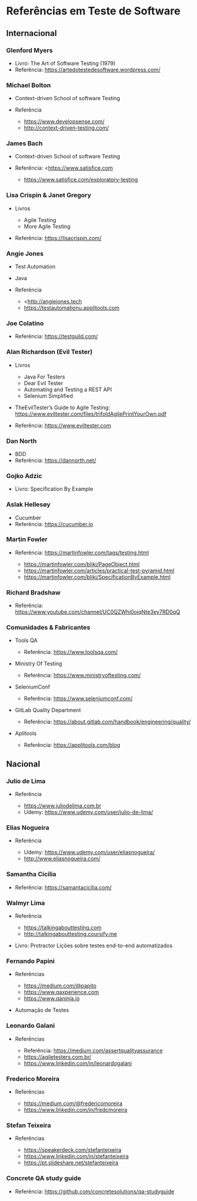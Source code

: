 # Referências em Teste de Software

## Internacional

### Glenford Myers

- Livro: The Art of Software Testing (1979)
- Referência: <https://artedotestedesoftware.wordpress.com/>

### Michael Bolton

- Context-driven School of software Testing
- Referência

	- <https://www.developsense.com/>
	- <http://context-driven-testing.com/>

### James Bach

- Context-driven School of software Testing
- Referência: <https://www.satisfice.com

	- <https://www.satisfice.com/exploratory-testing>

### Lisa Crispin & Janet Gregory

- Livros

	- Agile Testing
	- More Agile Testing

- Referência: <https://lisacrispin.com/>

### Angie Jones

- Test Automation
- Java
- Referência

	-  <http://angiejones.tech
	- <https://testautomationu.applitools.com>

### Joe Colatino

- Referência: <https://testguild.com/>

### Alan Richardson (Evil Tester)

- Livros

	- Java For Testers
	- Dear Evil Tester
	- Automating and Testing a REST API
	- Selenium Simplified

- TheEvilTester’s Guide to Agile Testing: <https://www.eviltester.com/files/trifoldAgilePrintYourOwn.pdf>
- Referência: <https://www.eviltester.com>

### Dan North

- BDD
- Referência: <https://dannorth.net/>

### Gojko Adzic

- Livro: Specification By Example

### Aslak Hellesøy

- Cucumber
- Referência: <https://cucumber.io>

### Martin Fowler

- Referência: <https://martinfowler.com/tags/testing.html>

	- <https://martinfowler.com/bliki/PageObject.html>
	- <https://martinfowler.com/articles/practical-test-pyramid.html>
	- <https://martinfowler.com/bliki/SpecificationByExample.html>

### Richard Bradshaw

- Referência: <https://www.youtube.com/channel/UC0QZWhi0ojqNte3ey7RD0qQ>

### Comunidades & Fabricantes

- Tools QA

	- Referência: <https://www.toolsqa.com/>

- Ministry Of Testing

	- Referência: <https://www.ministryoftesting.com/>

- SeleniumConf

	- Referência: <https://www.seleniumconf.com/>

- GitLab Quality Department

	- Referência: <https://about.gitlab.com/handbook/engineering/quality/>

- Aplitools

	- Referência: <https://applitools.com/blog>

## Nacional

### Julio de Lima

- Referência

	- <https://www.juliodelima.com.br>
	- Udemy: <https://www.udemy.com/user/julio-de-lima/>

### Elias Nogueira

- Referência

	- Udemy: <https://www.udemy.com/user/eliasnogueira/>
	- <http://www.eliasnogueira.com/>

### Samantha Cicília

- Referência: <https://samantacicilia.com/>

### Walmyr Lima

- Referência

	- <https://talkingabouttesting.com>
	- <http://talkingabouttesting.coursify.me>

- Livro: Protractor Lições sobre testes end-to-end automatizados

### Fernando Papini

- Referências

	- <https://medium.com/@papito>
	- <https://www.qaxperience.com>
	- <https://www.qaninja.io>

- Automação de Testes

### Leonardo Galani

- Referências

	- Referência: <https://medium.com/assertqualityassurance>
	- <https://agiletesters.com.br/>
	- <https://www.linkedin.com/in/leonardogalani>

### Frederico Moreira

- Referências

	- <https://medium.com/@fredericomoreira>
	- <https://www.linkedin.com/in/fredcmoreira>

### Stefan Teixeira

- Referências

	- <https://speakerdeck.com/stefanteixeira>
	- <https://www.linkedin.com/in/stefanteixeira>
	- <https://pt.slideshare.net/stefanteixeira>

### Concrete QA study guide

- Referência: <https://github.com/concretesolutions/qa-studyguide>